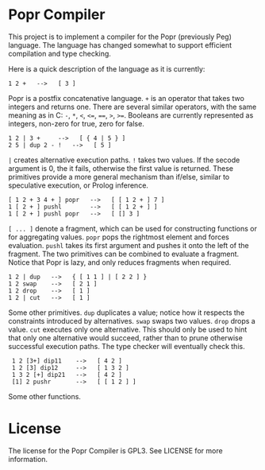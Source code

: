 Popr Compiler
============

This project is to implement a compiler for the Popr (previously Peg) language.  The language has changed somewhat to support efficient compilation and type checking.

Here is a quick description of the language as it is currently:

    1 2 +   -->   [ 3 ]

Popr is a postfix concatenative language.  `+` is an operator that takes two integers and returns one.  There are several similar operators, with the same meaning as in C: `-`, `*`, `<`, `<=`, `==`, `>`, `>=`.  Booleans are currently represented as integers, non-zero for true, zero for false.

    1 2 | 3 +     -->   [ { 4 | 5 } ]
    2 5 | dup 2 - !   -->   [ 5 ]

`|` creates alternative execution paths.  `!` takes two values.  If the secode argument is 0, the it fails, otherwise the first value is returned.  These primitives provide a more general mechanism than if/else, similar to speculative execution, or Prolog inference.

    [ 1 2 + 3 4 + ] popr   -->   [ [ 1 2 + ] 7 ]
    1 [ 2 + ] pushl        -->   [ [ 1 2 + ] ]
    1 [ 2 + ] pushl popr   -->   [ [] 3 ]

`[ ... ]` denote a fragment, which can be used for constructing functions or for aggregating values.  `popr` pops the rightmost element and forces evaluation.  `pushl` takes its first argument and pushes it onto the left of the fragment.  The two primitives can be combined to evaluate a fragment.  Notice that Popr is lazy, and only reduces fragments when required.

    1 2 | dup   -->   { [ 1 1 ] | [ 2 2 ] }
    1 2 swap    -->   [ 2 1 ]
    1 2 drop    -->   [ 1 ]
    1 2 | cut   -->   [ 1 ]

Some other primitives.  `dup` duplicates a value; notice how it respects the constraints introduced by alternatives.  `swap` swaps two values.  `drop` drops a value.  `cut` executes only one alternative.  This should only be used to hint that only one alternative would succeed, rather than to prune otherwise successful execution paths.  The type checker will eventually check this.

     1 2 [3+] dip11    -->   [ 4 2 ]
     1 2 [3] dip12     -->   [ 1 3 2 ]
     1 3 2 [+] dip21   -->   [ 4 2 ]
     [1] 2 pushr       -->   [ [ 1 2 ] ]

Some other functions.

License
=======

The license for the Popr Compiler is GPL3.  See LICENSE for more information.
